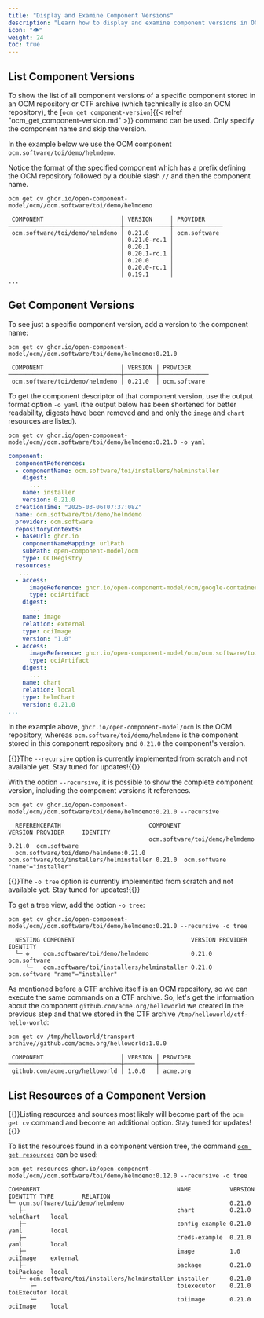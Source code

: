 ```yaml
---
title: "Display and Examine Component Versions"
description: "Learn how to display and examine component versions in OCM."
icon: "👁️"
weight: 24
toc: true
---
```


## List Component Versions

To show the list of all component versions of a specific component stored in an OCM repository or CTF archive (which technically is also an OCM repository), the [`ocm get component-version`]{{< relref "ocm_get_component-version.md" >}} command can be used. Only specify the component name and skip the version.

In the example below we use the OCM component `ocm.software/toi/demo/helmdemo`.

Notice the format of the specified component which has a prefix defining the OCM repository followed by a double slash `//` and then the component name.

```shell
ocm get cv ghcr.io/open-component-model/ocm//ocm.software/toi/demo/helmdemo
```

```shell
 COMPONENT                      │ VERSION     │ PROVIDER
────────────────────────────────┼─────────────┼──────────────
 ocm.software/toi/demo/helmdemo │ 0.21.0      │ ocm.software
                                │ 0.21.0-rc.1 │
                                │ 0.20.1      │
                                │ 0.20.1-rc.1 │
                                │ 0.20.0      │
                                │ 0.20.0-rc.1 │
                                │ 0.19.1      │
...
```

## Get Component Versions

To see just a specific component version, add a version to the component name:

```shell
ocm get cv ghcr.io/open-component-model/ocm//ocm.software/toi/demo/helmdemo:0.21.0
```

```shell
 COMPONENT                      │ VERSION │ PROVIDER
────────────────────────────────┼─────────┼──────────────
 ocm.software/toi/demo/helmdemo │ 0.21.0  │ ocm.software
```

To get the component descriptor of that component version, use the output format option `-o yaml` (the output below has been shortened for better readability, digests have been removed and and only the `image` and `chart` resources are listed).

```shell
ocm get cv ghcr.io/open-component-model/ocm//ocm.software/toi/demo/helmdemo:0.21.0 -o yaml
```

```yaml
component:
  componentReferences:
  - componentName: ocm.software/toi/installers/helminstaller
    digest:
      ...
    name: installer
    version: 0.21.0
  creationTime: "2025-03-06T07:37:08Z"
  name: ocm.software/toi/demo/helmdemo
  provider: ocm.software
  repositoryContexts:
  - baseUrl: ghcr.io
    componentNameMapping: urlPath
    subPath: open-component-model/ocm
    type: OCIRegistry
  resources:
   ...
  - access:
      imageReference: ghcr.io/open-component-model/ocm/google-containers/echoserver:1.10@sha256:cb5c1bddd1b5665e1867a7fa1b5fa843a47ee433bbb75d4293888b71def53229
      type: ociArtifact
    digest:
      ...
    name: image
    relation: external
    type: ociImage
    version: "1.0"
  - access:
      imageReference: ghcr.io/open-component-model/ocm/ocm.software/toi/demo/helmdemo/echoserver:0.1.0@sha256:8ab41f82c9a28535f1add8ffbcd6d625a19ece63c4e921f9c8358820019d1ec2
      type: ociArtifact
    digest:
      ...
    name: chart
    relation: local
    type: helmChart
    version: 0.21.0
...
```

In the example above, `ghcr.io/open-component-model/ocm` is the OCM repository, whereas `ocm.software/toi/demo/helmdemo` is the component stored in this component repository and `0.21.0` the component's version.

{{<callout context="caution" title="Under Construction">}}The `--recursive` option is currently implemented from scratch and not available yet. Stay tuned for updates!{{</callout>}}

With the option `--recursive`, it is possible to show the complete component version, including the component versions it references.

```shell
ocm get cv ghcr.io/open-component-model/ocm//ocm.software/toi/demo/helmdemo:0.21.0 --recursive
```

```shell
  REFERENCEPATH                         COMPONENT                                 VERSION PROVIDER     IDENTITY
                                        ocm.software/toi/demo/helmdemo            0.21.0  ocm.software
  ocm.software/toi/demo/helmdemo:0.21.0 ocm.software/toi/installers/helminstaller 0.21.0  ocm.software "name"="installer"
```

{{<callout context="caution" title="Under Construction">}}The `-o tree` option is currently implemented from scratch and not available yet. Stay tuned for updates!{{</callout>}}

To get a tree view, add the option `-o tree`:

```shell
ocm get cv ghcr.io/open-component-model/ocm//ocm.software/toi/demo/helmdemo:0.21.0 --recursive -o tree
```

```shell
  NESTING COMPONENT                                 VERSION PROVIDER     IDENTITY
  └─ ⊗    ocm.software/toi/demo/helmdemo            0.21.0  ocm.software
     └─   ocm.software/toi/installers/helminstaller 0.21.0  ocm.software "name"="installer"
```

As mentioned before a CTF archive itself is an OCM repository, so we can execute the same commands on a CTF archive. So, let's get the information about the component `github.com/acme.org/helloworld` we created in the previous step and that we stored in the CTF archive `/tmp/helloworld/ctf-hello-world`:

```shell
ocm get cv /tmp/helloworld/transport-archive//github.com/acme.org/helloworld:1.0.0
```

```shell
 COMPONENT                      │ VERSION │ PROVIDER
────────────────────────────────┼─────────┼──────────
 github.com/acme.org/helloworld │ 1.0.0   │ acme.org
```

## List Resources of a Component Version

{{<callout context="caution" title="Under Construction">}}Listing resources and sources most likely will become part of the `ocm get cv` command and become an additional option. Stay tuned for updates!{{</callout>}}

To list the resources found in a component version tree, the command [`ocm get resources`](https://github.com/open-component-model/ocm/blob/main/docs/reference/ocm_get_resources.md) can be used:

```shell
ocm get resources ghcr.io/open-component-model/ocm//ocm.software/toi/demo/helmdemo:0.12.0 --recursive -o tree
```

```shell
COMPONENT                                       NAME           VERSION IDENTITY TYPE        RELATION
└─ ocm.software/toi/demo/helmdemo                              0.21.0
   ├─                                           chart          0.21.0           helmChart   local
   ├─                                           config-example 0.21.0           yaml        local
   ├─                                           creds-example  0.21.0           yaml        local
   ├─                                           image          1.0              ociImage    external
   ├─                                           package        0.21.0           toiPackage  local
   └─ ocm.software/toi/installers/helminstaller installer      0.21.0
      ├─                                        toiexecutor    0.21.0           toiExecutor local
      └─                                        toiimage       0.21.0           ociImage    local
```
